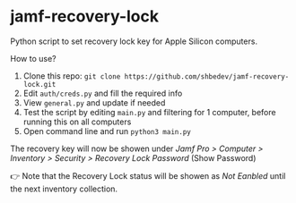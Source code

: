 # jamf-recovery-lock
Python script to set recovery lock key for Apple Silicon computers.

How to use?
1. Clone this repo: `git clone https://github.com/shbedev/jamf-recovery-lock.git`
2. Edit `auth/creds.py` and fill the required info
3. View `general.py` and update if needed
4. Test the script by editing `main.py` and filtering for 1 computer, before running this on all computers
5. Open command line and run `python3 main.py`

The recovery key will now be showen under *Jamf Pro > Computer > Inventory > Security > Recovery Lock Password* (Show Password)

👉 Note that the Recovery Lock status will be showen as *Not Eanbled* until the next inventory collection.
